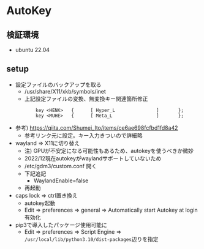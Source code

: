 # AutoKey

## 検証環境

* ubuntu 22.04

## setup

* 設定ファイルのバックアップを取る
  * /usr/share/X11/xkb/symbols/inet
  * 上記設定ファイルの変換、無変換キー関連箇所修正
    ```
        key <HENK>   {      [ Hyper_L               ]       };
        key <MUHE>   {      [ Meta_L                ]       };
    ```
* 参考) https://qiita.com/Shumei_Ito/items/ce6ae698fcfbd1fd8a42
  * 参考リンク元に設定。キー入力きついので詳細略
* wayland => X11に切り替え
  * 注) GPUが不安定になる可能性もあるため、autokeyを使うべきか微妙
  * 2022/12現在autokeyがwaylandサポートしていないため
  * /etc/gdm3/custom.conf 開く
  * 下記追記
    * WaylandEnable=false
  * 再起動
* caps lock => ctrl置き換え
  * autokey起動
  * Edit => preferences => general => Automatically start Autokey at login有効化
* pip3で導入したパッケージ使用可能に
  * Edit => preferences => Script Engine => `/usr/local/lib/python3.10/dist-packages`辺りを指定